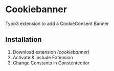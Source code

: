 # Cookiebanner
Typo3 extension to add a CookieConsent Banner

## Installation
1. Download extension _(cookiebanner)_
2. Activate & include Extension
3. Change Constants in Constenteditor